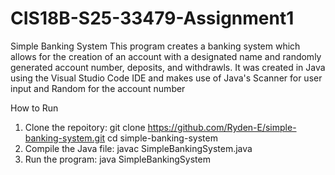 # CIS18B-S25-33479-Assignment1

Simple Banking System
This program creates a banking system which allows for the creation of an account with a designated name and randomly generated account number, deposits, and withdrawls.
It was created in Java using the Visual Studio Code IDE and makes use of Java's Scanner for user input and Random for the account number 

How to Run
1. Clone the repoitory:
   git clone https://github.com/Ryden-E/simple-banking-system.git
   cd simple-banking-system
2. Compile the Java file:
   javac SimpleBankingSystem.java
3. Run the program:
   java SimpleBankingSystem

